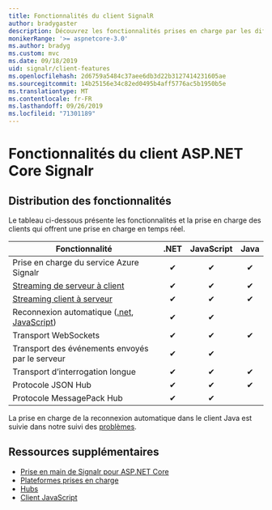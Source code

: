 ```yaml
---
title: Fonctionnalités du client SignalR
author: bradygaster
description: Découvrez les fonctionnalités prises en charge par les différents clients ASP.NET Core Signalr.
monikerRange: '>= aspnetcore-3.0'
ms.author: bradyg
ms.custom: mvc
ms.date: 09/18/2019
uid: signalr/client-features
ms.openlocfilehash: 2d6759a5484c37aee6db3d22b3127414231605ae
ms.sourcegitcommit: 14b25156e34c82ed0495b4aff5776ac5b1950b5e
ms.translationtype: MT
ms.contentlocale: fr-FR
ms.lasthandoff: 09/26/2019
ms.locfileid: "71301189"
---
```

# <a name="aspnet-core-signalr-client-features"></a>Fonctionnalités du client ASP.NET Core Signalr

## <a name="feature-distribution"></a>Distribution des fonctionnalités

Le tableau ci-dessous présente les fonctionnalités et la prise en charge des clients qui offrent une prise en charge en temps réel.

| Fonctionnalité | .NET | JavaScript | Java |
| ---- | :-: | :-: | :-: |
| Prise en charge du service Azure Signalr |✔|✔|✔|
| [Streaming de serveur à client](xref:signalr/streaming)          |✔|✔|✔|
| [Streaming client à serveur](xref:signalr/streaming)          |✔|✔|✔|
| Reconnexion automatique ([.net](/aspnet/core/signalr/dotnet-client?view=aspnetcore-3.0&tabs=visual-studio#handle-lost-connection), [JavaScript](/aspnet/core/signalr/javascript-client?view=aspnetcore-3.0#reconnect-clients))          |✔|✔| |
| Transport WebSockets |✔|✔|✔|
| Transport des événements envoyés par le serveur |✔|✔| |
| Transport d’interrogation longue |✔|✔|✔|
| Protocole JSON Hub |✔|✔|✔|
| Protocole MessagePack Hub |✔|✔| |

La prise en charge de la reconnexion automatique dans le client Java est suivie dans notre suivi des [problèmes](https://github.com/aspnet/AspNetCore/issues/8711).

## <a name="additional-resources"></a>Ressources supplémentaires

* [Prise en main de Signalr pour ASP.NET Core](xref:tutorials/signalr)
* [Plateformes prises en charge](xref:signalr/supported-platforms)
* [Hubs](xref:signalr/hubs)
* [Client JavaScript](xref:signalr/javascript-client)
